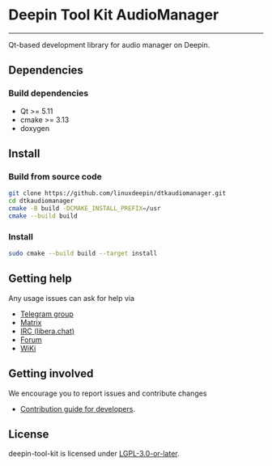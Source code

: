 # Deepin Tool Kit AudioManager
------------
Qt-based development library for audio manager on Deepin.

## Dependencies

### Build dependencies

* Qt >= 5.11
* cmake >= 3.13
* doxygen

## Install

### Build from source code

```bash
git clone https://github.com/linuxdeepin/dtkaudiomanager.git
cd dtkaudiomanager
cmake -B build -DCMAKE_INSTALL_PREFIX=/usr
cmake --build build
```

### Install

```bash
sudo cmake --build build --target install
```

## Getting help

Any usage issues can ask for help via

* [Telegram group](https://t.me/deepin)
* [Matrix](https://matrix.to/#/#deepin-community:matrix.org)
* [IRC (libera.chat)](https://web.libera.chat/#deepin-community)
* [Forum](https://bbs.deepin.org)
* [WiKi](https://wiki.deepin.org/)

## Getting involved

We encourage you to report issues and contribute changes

* [Contribution guide for developers](https://github.com/linuxdeepin/developer-center/wiki/Contribution-Guidelines-for-Developers-en).

## License

deepin-tool-kit is licensed under [LGPL-3.0-or-later](LICENSE).
